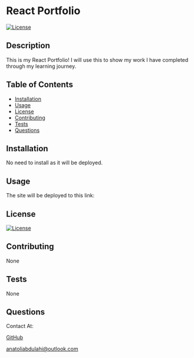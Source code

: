 
# React Portfolio

[![License](https://img.shields.io/badge/License-Apache_2.0-blue.svg)](https://opensource.org/licenses/Apache-2.0)
## Description

This is my React Portfolio! I will use this to show my work I have completed through my learning journey.

## Table of Contents
- [Installation](#installation)
- [Usage](#usage)
- [License](#license)
- [Contributing](#contributing)
- [Tests](#tests)
- [Questions](#questions)

## Installation

No need to install as it will be deployed.

## Usage

The site will be deployed to this link: 

## License

[![License](https://img.shields.io/badge/License-Apache_2.0-blue.svg)](https://opensource.org/licenses/Apache-2.0)

## Contributing

None

## Tests

None

## Questions

Contact At: 

[GitHub](https://www.github.com/toli-A)

anatoliabdulahi@outlook.com